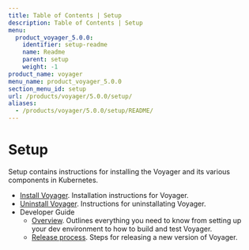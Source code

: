 ```yaml
---
title: Table of Contents | Setup
description: Table of Contents | Setup
menu:
  product_voyager_5.0.0:
    identifier: setup-readme
    name: Readme
    parent: setup
    weight: -1
product_name: voyager
menu_name: product_voyager_5.0.0
section_menu_id: setup
url: /products/voyager/5.0.0/setup/
aliases:
  - /products/voyager/5.0.0/setup/README/
---
```

# Setup

Setup contains instructions for installing the Voyager and its various components in Kubernetes.

- [Install Voyager](/docs/setup/install.md). Installation instructions for Voyager.
- [Uninstall Voyager](/docs/setup/uninstall.md). Instructions for uninstallating Voyager.
- Developer Guide
  - [Overview](/docs/setup/developer-guide/overview.md). Outlines everything you need to know from setting up your dev environment to how to build and test Voyager.
  - [Release process](/docs/setup/developer-guide/release.md). Steps for releasing a new version of Voyager.

